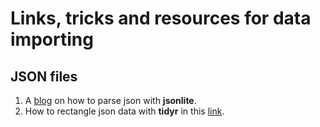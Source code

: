 # Links, tricks and resources for data importing

## JSON files
1. A [blog](https://themockup.blog/posts/2020-05-22-parsing-json-in-r-with-jsonlite/) on how to parse json with **jsonlite**.
2. How to rectangle json data with **tidyr** in this [link](https://tidyr.tidyverse.org/articles/rectangle.html).


